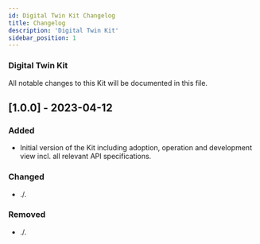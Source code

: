 ```yaml
---
id: Digital Twin Kit Changelog
title: Changelog
description: 'Digital Twin Kit'
sidebar_position: 1
---
```


### Digital Twin Kit

All notable changes to this Kit will be documented in this file.

## [1.0.0] - 2023-04-12

### Added

- Initial version of the Kit including adoption, operation and development view incl. all relevant API specifications.

### Changed

- ./.

### Removed

- ./.
